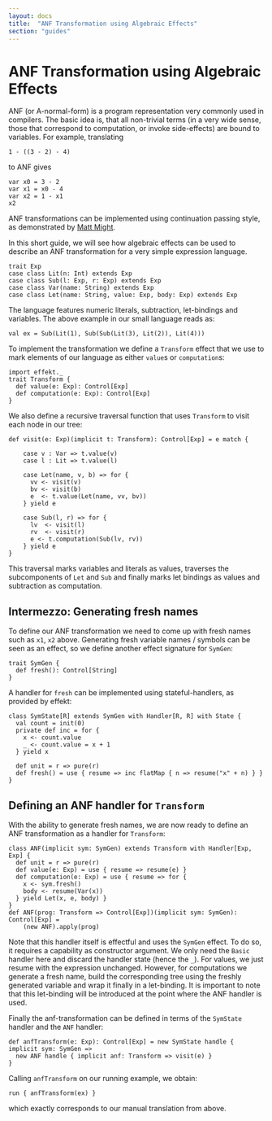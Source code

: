 ```yaml
---
layout: docs
title:  "ANF Transformation using Algebraic Effects"
section: "guides"
---
```


# ANF Transformation using Algebraic Effects
ANF (or A-normal-form) is a program representation very commonly used
in compilers.
The basic idea is, that all non-trivial terms (in a very wide sense,
those that correspond to computation, or invoke side-effects) are
bound to variables. For example, translating

```tut:book:silent
1 - ((3 - 2) - 4)
```

to ANF gives

```tut:book:silent
var x0 = 3 - 2
var x1 = x0 - 4
var x2 = 1 - x1
x2
```

ANF transformations can be implemented using continuation passing style,
as demonstrated by [Matt Might](http://matt.might.net/articles/a-normalization/).

In this short guide, we will see how algebraic effects can be used to
describe an ANF transformation for a very simple expression language.

```tut:book:silent
trait Exp
case class Lit(n: Int) extends Exp
case class Sub(l: Exp, r: Exp) extends Exp
case class Var(name: String) extends Exp
case class Let(name: String, value: Exp, body: Exp) extends Exp
```

The language features numeric literals, subtraction, let-bindings
and variables. The above example in our small language reads as:

```tut:book:silent
val ex = Sub(Lit(1), Sub(Sub(Lit(3), Lit(2)), Lit(4)))
```

To implement the transformation we define a `Transform` effect that
we use to mark elements of our language as either `value`s or
`computation`s:

```tut:book:silent
import effekt._
trait Transform {
  def value(e: Exp): Control[Exp]
  def computation(e: Exp): Control[Exp]
}
```

We also define a recursive traversal function that uses `Transform`
to visit each node in our tree:

```tut:book:silent
def visit(e: Exp)(implicit t: Transform): Control[Exp] = e match {

    case v : Var => t.value(v)
    case l : Lit => t.value(l)

    case Let(name, v, b) => for {
      vv <- visit(v)
      bv <- visit(b)
      e  <- t.value(Let(name, vv, bv))
    } yield e

    case Sub(l, r) => for {
      lv  <- visit(l)
      rv  <- visit(r)
      e <- t.computation(Sub(lv, rv))
    } yield e
}
```

This traversal marks variables and literals as values, traverses the
subcomponents of `Let` and `Sub` and finally marks let bindings as
values and subtraction as computation.

## Intermezzo: Generating fresh names

To define our ANF transformation we need to come up with fresh names
such as `x1`, `x2` above. Generating fresh variable names / symbols
can be seen as an effect, so we define another effect signature for
`SymGen`:

```tut:book:silent
trait SymGen {
  def fresh(): Control[String]
}
```

A handler for `fresh` can be implemented using stateful-handlers, as
provided by effekt:

```tut:book:silent
class SymState[R] extends SymGen with Handler[R, R] with State {
  val count = init(0)
  private def inc = for {
    x <- count.value
    _ <- count.value = x + 1
  } yield x

  def unit = r => pure(r)
  def fresh() = use { resume => inc flatMap { n => resume("x" + n) } }
}
```

## Defining an ANF handler for `Transform`
With the ability to generate fresh names, we are now ready to define
an ANF transformation as a handler for `Transform`:

```tut:book:silent
class ANF(implicit sym: SymGen) extends Transform with Handler[Exp, Exp] {
  def unit = r => pure(r)
  def value(e: Exp) = use { resume => resume(e) }
  def computation(e: Exp) = use { resume => for {
    x <- sym.fresh()
    body <- resume(Var(x))
  } yield Let(x, e, body) }
}
def ANF(prog: Transform => Control[Exp])(implicit sym: SymGen): Control[Exp] =
    (new ANF).apply(prog)
```

Note that this handler itself is effectful and uses the `SymGen` effect. To do so, it
requires a capability as constructor argument. We only need the `Basic` handler here
and discard the handler state (hence the `_`). For values, we just resume with the
expression unchanged.
However, for computations we generate a fresh name, build the corresponding tree using
the freshly generated variable and wrap it finally in a let-binding.
It is important to note that this let-binding will be introduced at the point where
the ANF handler is used.

Finally the anf-transformation can be defined in terms of the `SymState` handler and
the `ANF` handler:

```tut:book:silent
def anfTransform(e: Exp): Control[Exp] = new SymState handle { implicit sym: SymGen =>
  new ANF handle { implicit anf: Transform => visit(e) }
}
```

Calling `anfTransform` on our running example, we obtain:

```tut
run { anfTransform(ex) }
```

which exactly corresponds to our manual translation from above.
